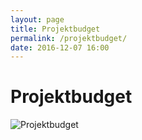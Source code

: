 ```yaml
---
layout: page
title: Projektbudget
permalink: /projektbudget/
date: 2016-12-07 16:00
---
```


# Projektbudget

<img class="img-fluid" src="/hsr-pmqm-project/assets/Projektbudget.png" alt="Projektbudget">
